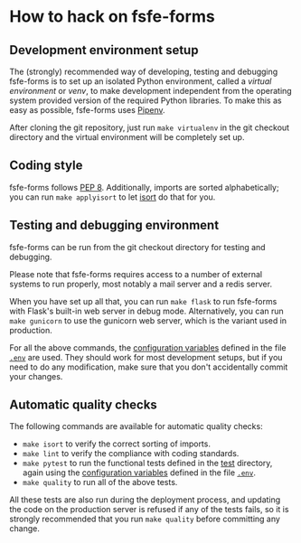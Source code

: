 # How to hack on fsfe-forms

## Development environment setup

The (strongly) recommended way of developing, testing and debugging fsfe-forms
is to set up an isolated Python environment, called a *virtual environment* or
*venv*, to make development independent from the operating system provided
version of the required Python libraries. To make this as easy as possible,
fsfe-forms uses [Pipenv](https://docs.pipenv.org/en/latest/).

After cloning the git repository, just run `make virtualenv` in the git
checkout directory and the virtual environment will be completely set up.


## Coding style

fsfe-forms follows [PEP 8](https://pep8.org/). Additionally, imports are sorted
alphabetically; you can run `make applyisort` to let
[isort](https://pypi.org/project/isort/) do that for you.


## Testing and debugging environment

fsfe-forms can be run from the git checkout directory for testing and
debugging.

Please note that fsfe-forms requires access to a number of external systems
to run properly, most notably a mail server and a redis server.

When you have set up all that, you can run `make flask` to run fsfe-forms
with Flask's built-in web server in debug mode. Alternatively, you can run
`make gunicorn` to use the gunicorn web server, which is the variant used in
production.

For all the above commands, the [configuration variables](configure.md) defined
in the file [`.env`](../.env) are used. They should work for most development
setups, but if you need to do any modification, make sure that you don't
accidentally commit your changes.


## Automatic quality checks

The following commands are available for automatic quality checks:

* `make isort` to verify the correct sorting of imports.
* `make lint` to verify the compliance with coding standards.
* `make pytest` to run the functional tests defined in the [test](../test)
  directory, again using the [configuration variables](configure.md) defined in
  the file [`.env`](../.env).
* `make quality` to run all of the above tests.

All these tests are also run during the deployment process, and updating the
code on the production server is refused if any of the tests fails, so it is
strongly recommended that you run `make quality` before committing any change.
